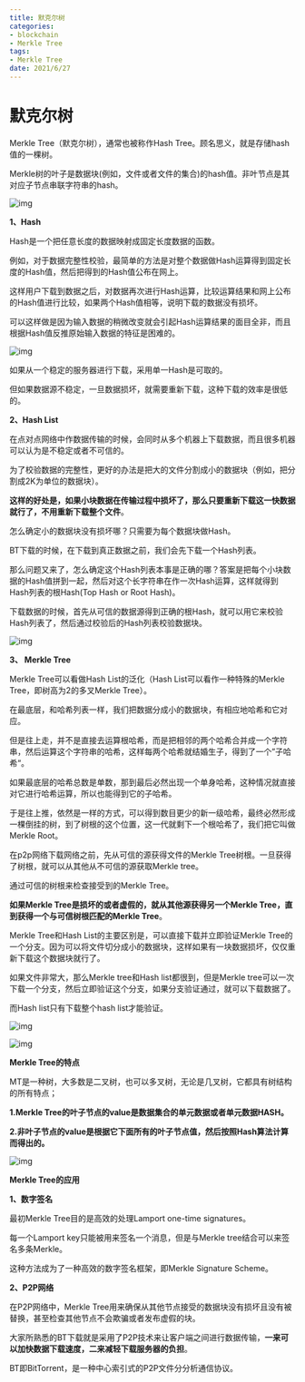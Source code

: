 ```yaml
---
title: 默克尔树
categories:
- blockchain
- Merkle Tree
tags:
- Merkle Tree
date: 2021/6/27
---
```




# 默克尔树

Merkle Tree（默克尔树），通常也被称作Hash Tree。顾名思义，就是存储hash值的一棵树。

Merkle树的叶子是数据块(例如，文件或者文件的集合)的hash值。非叶节点是其对应子节点串联字符串的hash。

![img](https://5b0988e595225.cdn.sohucs.com/images/20180503/60b2a09c5e97407796b2c483d869bdfd.jpeg)

**1、Hash**

Hash是一个把任意长度的数据映射成固定长度数据的函数。

例如，对于数据完整性校验，最简单的方法是对整个数据做Hash运算得到固定长度的Hash值，然后把得到的Hash值公布在网上。

这样用户下载到数据之后，对数据再次进行Hash运算，比较运算结果和网上公布的Hash值进行比较，如果两个Hash值相等，说明下载的数据没有损坏。

可以这样做是因为输入数据的稍微改变就会引起Hash运算结果的面目全非，而且根据Hash值反推原始输入数据的特征是困难的。

![img](https://5b0988e595225.cdn.sohucs.com/images/20180503/3a89c4ddc6db43018d38ea387e28edcb.png)

如果从一个稳定的服务器进行下载，采用单一Hash是可取的。

但如果数据源不稳定，一旦数据损坏，就需要重新下载，这种下载的效率是很低的。

**2、Hash List**

在点对点网络中作数据传输的时候，会同时从多个机器上下载数据，而且很多机器可以认为是不稳定或者不可信的。

为了校验数据的完整性，更好的办法是把大的文件分割成小的数据块（例如，把分割成2K为单位的数据块）。

**这样的好处是，如果小块数据在传输过程中损坏了，那么只要重新下载这一快数据就行了，不用重新下载整个文件**。

怎么确定小的数据块没有损坏哪？只需要为每个数据块做Hash。

BT下载的时候，在下载到真正数据之前，我们会先下载一个Hash列表。

那么问题又来了，怎么确定这个Hash列表本事是正确的哪？答案是把每个小块数据的Hash值拼到一起，然后对这个长字符串在作一次Hash运算，这样就得到Hash列表的根Hash(Top Hash or Root Hash)。

下载数据的时候，首先从可信的数据源得到正确的根Hash，就可以用它来校验Hash列表了，然后通过校验后的Hash列表校验数据块。

![img](https://5b0988e595225.cdn.sohucs.com/images/20180503/cd339958668846538675f0bc97e687ba.jpeg)

**3、 Merkle Tree**

Merkle Tree可以看做Hash List的泛化（Hash List可以看作一种特殊的Merkle Tree，即树高为2的多叉Merkle Tree）。

在最底层，和哈希列表一样，我们把数据分成小的数据块，有相应地哈希和它对应。

但是往上走，并不是直接去运算根哈希，而是把相邻的两个哈希合并成一个字符串，然后运算这个字符串的哈希，这样每两个哈希就结婚生子，得到了一个”子哈希“。

如果最底层的哈希总数是单数，那到最后必然出现一个单身哈希，这种情况就直接对它进行哈希运算，所以也能得到它的子哈希。

于是往上推，依然是一样的方式，可以得到数目更少的新一级哈希，最终必然形成一棵倒挂的树，到了树根的这个位置，这一代就剩下一个根哈希了，我们把它叫做 Merkle Root。

在p2p网络下载网络之前，先从可信的源获得文件的Merkle Tree树根。一旦获得了树根，就可以从其他从不可信的源获取Merkle tree。

通过可信的树根来检查接受到的Merkle Tree。

**如果Merkle Tree是损坏的或者虚假的，就从其他源获得另一个Merkle Tree，直到获得一个与可信树根匹配的Merkle Tree**。

Merkle Tree和Hash List的主要区别是，可以直接下载并立即验证Merkle Tree的一个分支。因为可以将文件切分成小的数据块，这样如果有一块数据损坏，仅仅重新下载这个数据块就行了。

如果文件非常大，那么Merkle tree和Hash list都很到，但是Merkle tree可以一次下载一个分支，然后立即验证这个分支，如果分支验证通过，就可以下载数据了。

而Hash list只有下载整个hash list才能验证。

![img](https://5b0988e595225.cdn.sohucs.com/images/20180503/60b2a09c5e97407796b2c483d869bdfd.jpeg)

![img](https://5b0988e595225.cdn.sohucs.com/images/20180503/89905556e4df4c289f382360e7f98246.png)

**Merkle Tree的特点**

MT是一种树，大多数是二叉树，也可以多叉树，无论是几叉树，它都具有树结构的所有特点；

**1.Merkle Tree的叶子节点的value是数据集合的单元数据或者单元数据HASH。**

**2.非叶子节点的value是根据它下面所有的叶子节点值，然后按照Hash算法计算而得出的。**

![img](https://5b0988e595225.cdn.sohucs.com/images/20180503/89905556e4df4c289f382360e7f98246.png)

**Merkle Tree的应用**

**1、数字签名**

最初Merkle Tree目的是高效的处理Lamport one-time signatures。

每一个Lamport key只能被用来签名一个消息，但是与Merkle tree结合可以来签名多条Merkle。

这种方法成为了一种高效的数字签名框架，即Merkle Signature Scheme。

**2、P2P网络**

在P2P网络中，Merkle Tree用来确保从其他节点接受的数据块没有损坏且没有被替换，甚至检查其他节点不会欺骗或者发布虚假的块。

大家所熟悉的BT下载就是采用了P2P技术来让客户端之间进行数据传输，**一来可以加快数据下载速度，二来减轻下载服务器的负担**。

BT即BitTorrent，是一种中心索引式的P2P文件分分析通信协议。